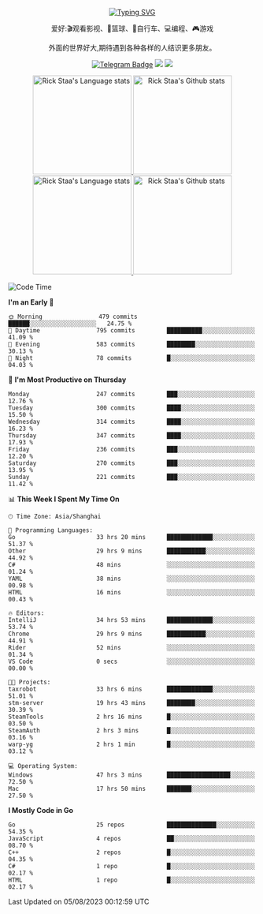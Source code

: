 <div align="center"> 

[![Typing SVG](https://readme-typing-svg.herokuapp.com?size=25&duration=2500&color=eeeeee&vCenter=true&width=200&height=40&lines=Hi+there+%F0%9F%91%8B%F0%9F%8F%BB;I'm+DanBai)](https://git.io/typing-svg)

爱好:🎬观看影视、🏀篮球、🚴自行车、💻编程、🎮游戏

外面的世界好大,期待遇到各种各样的人结识更多朋友。

[![Telegram Badge](https://img.shields.io/badge/-Telegram-blue?style=flat&logo=Telegram&logoColor=white)](https://t.me/danbai9420) 
[![](https://img.shields.io/badge/-Blog-brightgreen?style=flat&logo=Blogger&logoColor=white)](https://p00q.cn)
[![](https://img.shields.io/badge/-Email-red?style=flat&logo=Mail.Ru&logoColor=white)](mailto:danbai@88.com)
</div>

<!-- Light Mode -->
<div align="center"> 
<a href="https://github.com/anuraghazra/github-readme-stats#gh-light-mode-only">
<img height=200 src="https://github-readme-stats.vercel.app/api/top-langs/?username=danbai225&layout=compact&langs_count=10&hide_border=1&role=OWNER,COLLABORATOR#gh-light-mode-only" alt="Rick Staa's Language stats" />
</a>
<a href="https://github.com/anuraghazra/github-readme-stats#gh-light-mode-only">
<img height=200 src="https://github-readme-stats.vercel.app/api?username=danbai225&show_icons=true&count_private=true&line_height=28&hide_border=1&include_all_commits=true&card_width=450&role=OWNER,COLLABORATOR&exclude_repo=github-readme-stats#gh-light-mode-only" alt="Rick Staa's Github stats" />
</a>
</div>

<!-- Dark Mode -->
<div align="center"> 
<a href="https://github.com/anuraghazra/github-readme-stats#gh-dark-mode-only">
<img height=200 src="https://github-readme-stats.vercel.app/api/top-langs/?username=danbai225&layout=compact&langs_count=10&hide_border=1&role=OWNER,COLLABORATOR&theme=github_dark#gh-dark-mode-only" alt="Rick Staa's Language stats" />
</a>
<a href="https://github.com/anuraghazra/github-readme-stats#gh-dark-mode-only">
<img height=200 src="https://github-readme-stats.vercel.app/api?username=danbai225&show_icons=true&count_private=true&line_height=28&hide_border=1&include_all_commits=true&card_width=450&role=OWNER,COLLABORATOR&exclude_repo=github-readme-stats&theme=github_dark#gh-dark-mode-only" alt="Rick Staa's Github stats" />
</a>
</div>

<!--START_SECTION:waka-->
![Code Time](http://img.shields.io/badge/Code%20Time-788%20hrs%2050%20mins-blue)

**I'm an Early 🐤** 

```text
🌞 Morning                479 commits         ██████░░░░░░░░░░░░░░░░░░░   24.75 % 
🌆 Daytime                795 commits         ██████████░░░░░░░░░░░░░░░   41.09 % 
🌃 Evening                583 commits         ████████░░░░░░░░░░░░░░░░░   30.13 % 
🌙 Night                  78 commits          █░░░░░░░░░░░░░░░░░░░░░░░░   04.03 % 
```
📅 **I'm Most Productive on Thursday** 

```text
Monday                   247 commits         ███░░░░░░░░░░░░░░░░░░░░░░   12.76 % 
Tuesday                  300 commits         ████░░░░░░░░░░░░░░░░░░░░░   15.50 % 
Wednesday                314 commits         ████░░░░░░░░░░░░░░░░░░░░░   16.23 % 
Thursday                 347 commits         ████░░░░░░░░░░░░░░░░░░░░░   17.93 % 
Friday                   236 commits         ███░░░░░░░░░░░░░░░░░░░░░░   12.20 % 
Saturday                 270 commits         ███░░░░░░░░░░░░░░░░░░░░░░   13.95 % 
Sunday                   221 commits         ███░░░░░░░░░░░░░░░░░░░░░░   11.42 % 
```


📊 **This Week I Spent My Time On** 

```text
🕑︎ Time Zone: Asia/Shanghai

💬 Programming Languages: 
Go                       33 hrs 20 mins      █████████████░░░░░░░░░░░░   51.37 % 
Other                    29 hrs 9 mins       ███████████░░░░░░░░░░░░░░   44.92 % 
C#                       48 mins             ░░░░░░░░░░░░░░░░░░░░░░░░░   01.24 % 
YAML                     38 mins             ░░░░░░░░░░░░░░░░░░░░░░░░░   00.98 % 
HTML                     16 mins             ░░░░░░░░░░░░░░░░░░░░░░░░░   00.43 % 

🔥 Editors: 
IntelliJ                 34 hrs 53 mins      █████████████░░░░░░░░░░░░   53.74 % 
Chrome                   29 hrs 9 mins       ███████████░░░░░░░░░░░░░░   44.91 % 
Rider                    52 mins             ░░░░░░░░░░░░░░░░░░░░░░░░░   01.34 % 
VS Code                  0 secs              ░░░░░░░░░░░░░░░░░░░░░░░░░   00.00 % 

🐱‍💻 Projects: 
taxrobot                 33 hrs 6 mins       █████████████░░░░░░░░░░░░   51.01 % 
stm-server               19 hrs 43 mins      ████████░░░░░░░░░░░░░░░░░   30.39 % 
SteamTools               2 hrs 16 mins       █░░░░░░░░░░░░░░░░░░░░░░░░   03.50 % 
SteamAuth                2 hrs 3 mins        █░░░░░░░░░░░░░░░░░░░░░░░░   03.16 % 
warp-yg                  2 hrs 1 min         █░░░░░░░░░░░░░░░░░░░░░░░░   03.12 % 

💻 Operating System: 
Windows                  47 hrs 3 mins       ██████████████████░░░░░░░   72.50 % 
Mac                      17 hrs 50 mins      ███████░░░░░░░░░░░░░░░░░░   27.50 % 
```

**I Mostly Code in Go** 

```text
Go                       25 repos            ██████████████░░░░░░░░░░░   54.35 % 
JavaScript               4 repos             ██░░░░░░░░░░░░░░░░░░░░░░░   08.70 % 
C++                      2 repos             █░░░░░░░░░░░░░░░░░░░░░░░░   04.35 % 
C#                       1 repo              █░░░░░░░░░░░░░░░░░░░░░░░░   02.17 % 
HTML                     1 repo              █░░░░░░░░░░░░░░░░░░░░░░░░   02.17 % 
```




 Last Updated on 05/08/2023 00:12:59 UTC
<!--END_SECTION:waka-->
